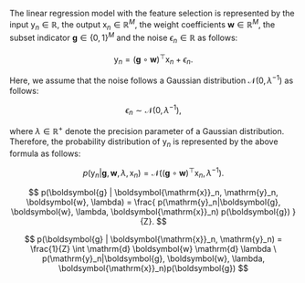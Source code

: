 The linear regression model with the feature selection is represented by the input $\mathrm{y}_n \in \mathbb{R}$, the output $\boldsymbol{\mathrm{x}}_n \in \mathbb{R}^{M}$, the weight coefficients $\boldsymbol{w} \in \mathbb{R}^{M}$, the subset indicator $\boldsymbol{g} \in \{0, 1\}^{M}$ and the noise $\epsilon_n \in \mathbb{R}$ as follows:

$$
\mathrm{y}_n = (\boldsymbol{g} \circ \boldsymbol{w})^{\top}\boldsymbol{\mathrm{x}}_n + \epsilon_n.
$$

Here, we assume that the noise follows a Gaussian distribution $\mathcal{N}(0, \lambda^{-1})$ as follows:

$$
\epsilon_n \sim \mathcal{N}(0, \lambda^{-1}),
$$

where $\lambda \in \mathbb{R}^{+}$ denote the precision parameter of a Gaussian distribution. Therefore, the probability distribution of $\mathrm{y}_n$ is represented by the above formula as follows:

$$
p(\mathrm{y}_n|\boldsymbol{g}, \boldsymbol{w}, \lambda, \boldsymbol{\mathrm{x}}_n) = \mathcal{N}\left ((\boldsymbol{g} \circ \boldsymbol{w})^{\top}\boldsymbol{\mathrm{x}}_n, \lambda^{-1} \right).
$$


$$
p(\boldsymbol{g} | \boldsymbol{\mathrm{x}}_n, \mathrm{y}_n, \boldsymbol{w}, \lambda) = \frac{ p(\mathrm{y}_n|\boldsymbol{g}, \boldsymbol{w}, \lambda, \boldsymbol{\mathrm{x}}_n) p(\boldsymbol{g}) }{Z}.
$$

$$
p(\boldsymbol{g} | \boldsymbol{\mathrm{x}}_n, \mathrm{y}_n) = \frac{1}{Z} \int \mathrm{d} \boldsymbol{w} \mathrm{d} \lambda \ p(\mathrm{y}_n|\boldsymbol{g}, \boldsymbol{w}, \lambda, \boldsymbol{\mathrm{x}}_n)p(\boldsymbol{g})
$$

